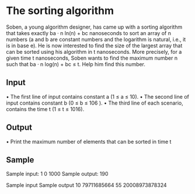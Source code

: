 # The sorting algorithm

Soben, a young algorithm designer, has came up with a sorting algorithm that takes exactly
ba · n ln(n) + bc nanoseconds to sort an array of n numbers (a and b are constant numbers and
the logarithm is natural, i.e., it is in base e). He is now interested to find the size of the largest
array that can be sorted using his algorithm in t nanoseconds. More precisely, for a given time t
nanoseconds, Soben wants to find the maximum number n such that ba · n log(n) + bc ≤ t. Help
him find this number.

## Input
• The first line of input contains constant a (1 ≤ a ≤ 10).
• The second line of input contains constant b (0 ≤ b ≤ 106
).
• The third line of each scenario, contains the time t (1 ≤ t ≤ 1016).

## Output
• Print the maximum number of elements that can be sorted in time t

## Sample

Sample input:
1
0
1000
Sample output: 190

Sample input             Sample output
10                        79711685664
55
20008973878324
